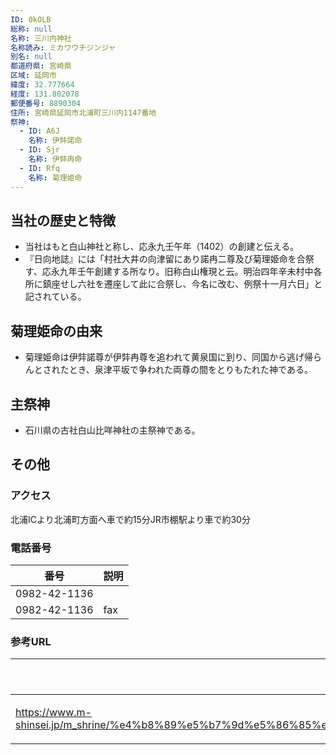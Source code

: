 ```yaml
---
ID: 0kOLB
総称: null
名称: 三川内神社
名称読み: ミカワウチジンジャ
別名: null
都道府県: 宮崎県
区域: 延岡市
緯度: 32.777664
経度: 131.802078
郵便番号: 8890304
住所: 宮崎県延岡市北浦町三川内1147番地
祭神:
  - ID: A6J
    名称: 伊弉諾命
  - ID: Sjr
    名称: 伊弉冉命
  - ID: Rfq
    名称: 菊理姫命
---
```


## 当社の歴史と特徴

- 当社はもと白山神社と称し、応永九壬午年（1402）の創建と伝える。
- 『日向地誌』には「村社大井の向津留にあり諾冉二尊及び菊理姫命を合祭す、応永九年壬午創建する所なり。旧称白山権現と云。明治四年辛未村中各所に鎮座せし六社を遷座して此に合祭し、今名に改む、例祭十一月六日」と記されている。

## 菊理姫命の由来

- 菊理姫命は伊弉諾尊が伊弉冉尊を追われて黄泉国に到り、同国から逃げ帰らんとされたとき、泉津平坂で争われた両尊の間をとりもたれた神である。

## 主祭神

- 石川県の古社白山比咩神社の主祭神である。

## その他

### アクセス

北浦ICより北浦町方面へ車で約15分JR市棚駅より車で約30分

### 電話番号

| 番号         | 説明 |
| ------------ | ---- |
| 0982-42-1136 |      |
| 0982-42-1136 | fax  |

### 参考URL

| URL                                                                                                                                                                                 | 説明   |
| ----------------------------------------------------------------------------------------------------------------------------------------------------------------------------------- | ------ |
| https://www.m-shinsei.jp/m_shrine/%e4%b8%89%e5%b7%9d%e5%86%85%e7%a5%9e%e7%a4%be%ef%bc%88%e3%81%bf%e3%81%8b%e3%82%8f%e3%81%86%e3%81%a1%e3%81%98%e3%82%93%e3%81%98%e3%82%83%ef%bc%89/ | 神社庁 |
